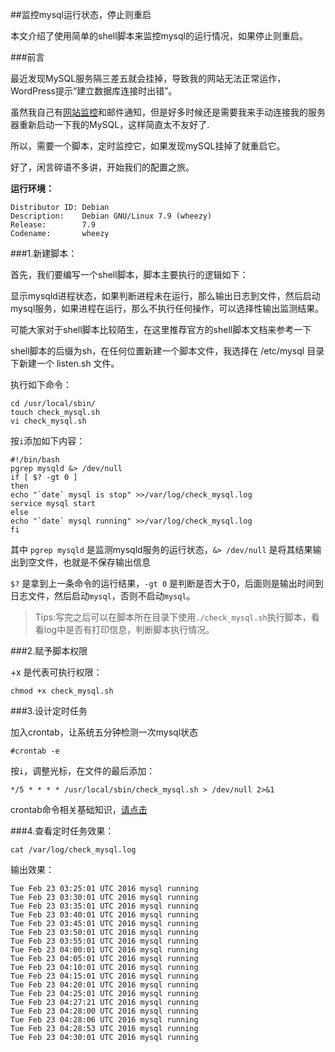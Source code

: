 ##监控mysql运行状态，停止则重启

本文介绍了使用简单的shell脚本来监控mysql的运行情况，如果停止则重启。

###前言

最近发现MySQL服务隔三差五就会挂掉，导致我的网站无法正常运作，WordPress提示“建立数据库连接时出错”。

虽然我自己有[网站监控](http://www.SiteUptime.com/?aff=158876)和邮件通知，但是好多时候还是需要我来手动连接我的服务器重新启动一下我的MySQL，这样简直太不友好了.

所以，需要一个脚本，定时监控它，如果发现mySQL挂掉了就重启它。

好了，闲言碎语不多讲，开始我们的配置之旅。

**运行环境：**

    Distributor ID: Debian
    Description:    Debian GNU/Linux 7.9 (wheezy)
    Release:        7.9
    Codename:       wheezy

###1.新建脚本：

首先，我们要编写一个shell脚本，脚本主要执行的逻辑如下：

显示mysqld进程状态，如果判断进程未在运行，那么输出日志到文件，然后启动mysql服务，如果进程在运行，那么不执行任何操作，可以选择性输出监测结果。

可能大家对于shell脚本比较陌生，在这里推荐官方的shell脚本文档来参考一下

shell脚本的后缀为sh，在任何位置新建一个脚本文件，我选择在 /etc/mysql 目录下新建一个 listen.sh 文件。

执行如下命令：

    cd /usr/local/sbin/
    touch check_mysql.sh
    vi check_mysql.sh

按`i`添加如下内容：

    #!/bin/bash
    pgrep mysqld &> /dev/null
    if [ $? -gt 0 ]
    then
    echo "`date` mysql is stop" >>/var/log/check_mysql.log
    service mysql start
    else
    echo "`date` mysql running" >>/var/log/check_mysql.log
    fi

其中 `pgrep mysqld` 是监测mysqld服务的运行状态，`&> /dev/null` 是将其结果输出到空文件，也就是不保存输出信息

`$?` 是拿到上一条命令的运行结果，`-gt 0` 是判断是否大于0，后面则是输出时间到日志文件，然后启动`mysql`，否则不启动`mysql`。

> Tips:写完之后可以在脚本所在目录下使用`./check_mysql.sh`执行脚本，看看log中是否有打印信息，判断脚本执行情况。

###2.赋予脚本权限

+x 是代表可执行权限：

    chmod +x check_mysql.sh

###3.设计定时任务

加入crontab，让系统五分钟检测一次mysql状态
    
    #crontab -e

按`i`，调整光标，在文件的最后添加：
    
    */5 * * * * /usr/local/sbin/check_mysql.sh > /dev/null 2>&1

crontab命令相关基础知识，[请点击](http://linuxtools-rst.readthedocs.org/zh_CN/latest/tool/crontab.html)

###4.查看定时任务效果：

    cat /var/log/check_mysql.log

输出效果：

    Tue Feb 23 03:25:01 UTC 2016 mysql running
    Tue Feb 23 03:30:01 UTC 2016 mysql running
    Tue Feb 23 03:35:01 UTC 2016 mysql running
    Tue Feb 23 03:40:01 UTC 2016 mysql running
    Tue Feb 23 03:45:01 UTC 2016 mysql running
    Tue Feb 23 03:50:01 UTC 2016 mysql running
    Tue Feb 23 03:55:01 UTC 2016 mysql running
    Tue Feb 23 04:00:01 UTC 2016 mysql running
    Tue Feb 23 04:05:01 UTC 2016 mysql running
    Tue Feb 23 04:10:01 UTC 2016 mysql running
    Tue Feb 23 04:15:01 UTC 2016 mysql running
    Tue Feb 23 04:20:01 UTC 2016 mysql running
    Tue Feb 23 04:25:01 UTC 2016 mysql running
    Tue Feb 23 04:27:21 UTC 2016 mysql running
    Tue Feb 23 04:28:00 UTC 2016 mysql running
    Tue Feb 23 04:28:06 UTC 2016 mysql running
    Tue Feb 23 04:28:53 UTC 2016 mysql running
    Tue Feb 23 04:30:01 UTC 2016 mysql running

